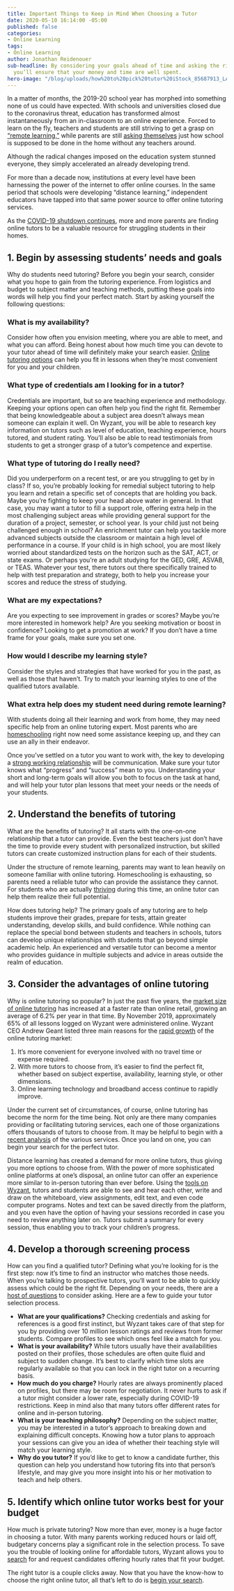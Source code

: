 ```yaml
---
title: Important Things to Keep in Mind When Choosing a Tutor
date: 2020-05-10 16:14:00 -05:00
published: false
categories:
- Online Learning
tags:
- Online Learning
author: Jonathan Reidenouer
sub-headline: By considering your goals ahead of time and asking the right questions,
  you’ll ensure that your money and time are well spent.
hero-image: "/blog/uploads/how%20to%20pick%20tutor%20iStock_85687913_LARGE%20(1).jpg"
---
```


In a matter of months, the 2019-20 school year has morphed into something none of us could have expected. With schools and universities closed due to the coronavirus threat, education has transformed almost instantaneously from an in-classroom to an online experience. Forced to learn on the fly, teachers and students are still striving to get a grasp on [“remote learning,”](https://www.wyzant.com/blog/types-of-remote-learning/) while parents are still [asking themselves](https://www.wyzant.com/blog/remote-learning-homeschool-faqs/) just how school is supposed to be done in the home without any teachers around. 

Although the radical changes imposed on the education system stunned everyone, they simply accelerated an already developing trend.

For more than a decade now, institutions at every level have been harnessing the power of the internet to offer online courses. In the same period that schools were developing “distance learning,” independent educators have tapped into that same power source to offer online tutoring services.

As the [COVID-19 shutdown continues](https://www.wyzant.com/blog/covid-19-tutoring/), more and more parents are finding online tutors to be a valuable resource for struggling students in their homes.

## 1. Begin by assessing students’ needs and goals 
Why do students need tutoring? Before you begin your search, consider what you hope to gain from the tutoring experience. From logistics and budget to subject matter and teaching methods, putting these goals into words will help you find your perfect match. Start by asking yourself the following questions:

### What is my availability?
Consider how often you envision meeting, where you are able to meet, and what you can afford. Being honest about how much time you can devote to your tutor ahead of time will definitely make your search easier. [Online tutoring options](https://www.wyzant.com/online/lessonreservation) can help you fit in lessons when they’re most convenient for you and your children.

### What type of credentials am I looking for in a tutor?
Credentials are important, but so are teaching experience and methodology. Keeping your options open can often help you find the right fit. Remember that being knowledgeable about a subject area doesn’t always mean someone can explain it well. On Wyzant, you will be able to research key information on tutors such as level of education, teaching experience, hours tutored, and student rating. You’ll also be able to read testimonials from students to get a stronger grasp of a tutor’s competence and expertise.

### What type of tutoring do I really need?
Did you underperform on a recent test, or are you struggling to get by in class? If so, you’re probably looking for remedial subject tutoring to help you learn and retain a specific set of concepts that are holding you back.  Maybe you’re fighting to keep your head above water in general. In that case, you may want a tutor to fill a support role, offering extra help in the most challenging subject areas while providing general support for the duration of a project, semester, or school year. Is your child just not being challenged enough in school? An enrichment tutor can help you tackle more advanced subjects outside the classroom or maintain a high level of performance in a course. If your child is in high school, you are most likely worried about standardized tests on the horizon such as the SAT, ACT, or state exams. Or perhaps you’re an adult studying for the GED, GRE, ASVAB, or TEAS. Whatever your test, there tutors out there specifically trained to help with test preparation and strategy, both to help you increase your scores and reduce the stress of studying.

### What are my expectations?

Are you expecting to see improvement in grades or scores? Maybe you’re more interested in homework help? Are you seeking motivation or boost in confidence? Looking to get a promotion at work? If you don’t have a time frame for your goals, make sure you set one.

### How would I describe my learning style?

Consider the styles and strategies that have worked for you in the past, as well as those that haven’t. Try to match your learning styles to one of the qualified tutors available.

### What extra help does my student need during remote learning?
With students doing all their learning and work from home, they may need specific help from an online tutoring expert. Most parents who are [homeschooling](https://www.wyzant.com/blog/how-to-homeschool/) right now need some assistance keeping up, and they can use an ally in their endeavor.

Once you’ve settled on a tutor you want to work with, the key to developing a [strong working relationship](http://www.edutopia.org/blog/what-makes-a-successful-tutor-seth-linden) will be communication. Make sure your tutor knows what “progress” and “success” mean to you. Understanding your short and long-term goals will allow you both to focus on the task at hand, and will help your tutor plan lessons that meet your needs or the needs of your students.


## 2. Understand the benefits of tutoring 
What are the benefits of tutoring? It all starts with the one-on-one relationship that a tutor can provide. Even the best teachers just don’t have the time to provide every student with personalized instruction, but skilled tutors can create customized instruction plans for each of their students.

Under the structure of remote learning, parents may want to lean heavily on someone familiar with online tutoring. Homeschooling is exhausting, so parents need a reliable tutor who can provide the assistance they cannot. For students who are actually [thriving](https://www.edutopia.org/article/why-are-some-kids-thriving-during-remote-learning) during this time, an online tutor can help them realize their full potential.

How does tutoring help? The primary goals of any tutoring are to help students improve their grades, prepare for tests, attain greater understanding, develop skills, and build confidence. While nothing can replace the special bond between students and teachers in schools, tutors can develop unique relationships with students that go beyond simple academic help. An experienced and versatile tutor can become a mentor who provides guidance in multiple subjects and advice in areas outside the realm of education.


## 3. Consider the advantages of online tutoring 
Why is online tutoring so popular? In just the past five years, the [market size of online tutoring](https://www.ibisworld.com/industry-statistics/market-size/online-tutoring-services-united-states/) has increased at a faster rate than online retail, growing an average of 6.2% per year in that time. By November 2019, approximately 65% of all lessons logged on Wyzant were administered online. Wyzant CEO Andrew Geant listed three main reasons for the [rapid growth](https://www.wyzant.com/blog/tutor/trends-and-topics-in-online-tutoring/) of the online tutoring market:

1. It’s more convenient for everyone involved with no travel time or expense required.
2. With more tutors to choose from, it’s easier to find the perfect fit, whether based on subject expertise, availability, learning style, or other dimensions.
3. Online learning technology and broadband access continue to rapidly improve.

Under the current set of circumstances, of course, online tutoring has become the norm for the time being. Not only are there many companies providing or facilitating tutoring services, each one of those organizations offers thousands of tutors to choose from. It may be helpful to begin with a [recent analysis](https://www.thoughtco.com/best-online-tutoring-services-4159860) of the various services. Once you land on one, you can begin your search for the perfect tutor.

Distance learning has created a demand for more online tutors, thus giving you more options to choose from. With the power of more sophisticated online platforms at one’s disposal, an online tutor can offer an experience more similar to in-person tutoring than ever before. Using the [tools on Wyzant](https://www.wyzant.com/blog/online-learning-tool-video/), tutors and students are able to see and hear each other, write and draw on the whiteboard, view assignments, edit text, and even code computer programs. Notes and text can be saved directly from the platform, and you even have the option of having your sessions recorded in case you need to review anything later on. Tutors submit a summary for every session, thus enabling you to track your children’s progress.


## 4. Develop a thorough screening process
How can you find a qualified tutor? Defining what you’re looking for is the first step: now it’s time to find an instructor who matches those needs. When you’re talking to prospective tutors, you’ll want to be able to quickly assess which could be the right fit. Depending on your needs, there are a [host of questions](https://www.wyzant.com/blog/questions-to-ask-tutors/) to consider asking. Here are a few to guide your tutor selection process.

* **What are your qualifications?** Checking credentials and asking for references is a good first instinct, but Wyzant takes care of that step for you by providing over 10 million lesson ratings and reviews from former students. Compare profiles to see which ones feel like a match for you.
* **What is your availability?** While tutors usually have their availabilities posted on their profiles, those schedules are often quite fluid and subject to sudden change. It’s best to clarify which time slots are regularly available so that you can lock in the right tutor on a recurring basis.
* **How much do you charge?** Hourly rates are always prominently placed on profiles, but there may be room for negotiation. It never hurts to ask if a tutor might consider a lower rate, especially during COVID-19 restrictions. Keep in mind also that many tutors offer different rates for online and in-person tutoring.
* **What is your teaching philosophy?** Depending on the subject matter, you may be interested in a tutor’s approach to breaking down and explaining difficult concepts. Knowing how a tutor plans to approach your sessions can give you an idea of whether their teaching style will match your learning style.
* **Why do you tutor?** If you’d like to get to know a candidate further, this question can help you understand how tutoring fits into that person’s lifestyle, and may give you more insight into his or her motivation to teach and help others.

## 5. Identify which online tutor works best for your budget
How much is private tutoring? Now more than ever, money is a huge factor in choosing a tutor. With many parents working reduced hours or laid off, budgetary concerns play a significant role in the selection process. To save you the trouble of looking online for affordable tutors, Wyzant allows you to [search](https://www.wyzant.com/emailtutor) for and request candidates offering hourly rates that fit your budget.

The right tutor is a couple clicks away. Now that you have the know-how to choose the right online tutor, all that’s left to do is [begin your search](https://wyzant.com).
